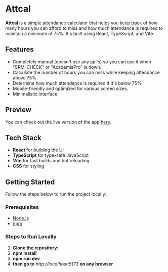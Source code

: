 # Attcal

**Attcal** is a simple attendance calculator that helps you keep track of how many hours you can afford to miss and how much attendance is required to maintain a minimum of 75%. It's built using React, TypeScript, and Vite.

## Features
- Completely manual (doesn't use any api's) so you can use it when "SRM-CHECK" or "AcademiaPro" is down.
- Calculate the number of hours you can miss while keeping attendance above 75%.
- Determine how much attendance is required if it's below 75%.
- Mobile-friendly and optimized for various screen sizes.
- Minimalistic interface.

## Preview

You can check out the live version of the app [here](#).

## Tech Stack

- **React** for building the UI
- **TypeScript** for type-safe JavaScript
- **Vite** for fast builds and hot reloading
- **CSS** for styling

## Getting Started

Follow the steps below to run the project locally:

### Prerequisites

- [Node.js](https://nodejs.org/) 
- [npm](https://www.npmjs.com/) 

### Steps to Run Locally

1. **Clone the repository**:
2. **npm install**
3. **npm run dev**
4. **then go to** *http://localhost:5173* **on any browser**
